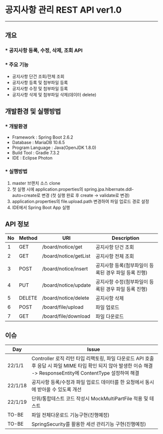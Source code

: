 # 공지사항 관리 REST API ver1.0
---

## 개요
### * 공지사항 등록, 수정, 삭제, 조회 API
### * 주요 기능
* 공지사항 단건 조회/전체 조회
* 공지사항 등록 및 첨부파일 등록
* 공지사항 수정 및 첨부파일 등록
* 공지사항 삭제 및 첨부파일 삭제(데이터 delete)

## 개발환경 및 실행방법
### * 개발환경
* Framework : Spring Boot 2.6.2
* Database : MariaDB 10.6.5
* Program Language : Java(OpenJDK 1.8.0)
* Build Tool : Gradle 7.3.2
* IDE : Eclipse Photon

### * 실행방법
1. master 브랜치 소스 clone
2. 첫 실행 시에 application.properties의 spring.jpa.hibernate.ddl-auto=create로 변경
(첫 실행 완료 후 create -> validate로 변경)
3. application.properties의 file.upload.path 변경하여 파일 업로드 경로 설정
3. IDE에서 Spring Boot App 실행

## API 정보
No|Method|URI|Description
---|---|---|---|
1|GET|/board/notice/get|공지사항 단건 조회
2|GET|/board/notice/getList|공지사항 전체 조회
3|POST|/board/notice/insert|공지사항 등록(첨부파일이 등록된 경우 파일 등록 진행)
4|PUT|/board/notice/update|공지사항 수정(첨부파일이 등록된 경우 파일 등록 진행)
5|DELETE|/board/notice/delete|공지사항 삭제
6|POST|/board/file/upload|파일 업로드
7|GET|/board/file/download|파일 다운로드


## 이슈
Day|Issue
---|---|
22/1/1|Controller 로직 리턴 타입 리팩토링, 파일 다운로드 API 호출 후 응답 시 파일 MIME 타입 확인 되지 않아 발생한 이슈 해결 -> ResponseEntity에 ContentType 설정하여 해결
22/1/18|공지사항 등록/수정과 파일 업로드 데이터를 한 요청에서 동시에 받아올 수 있도록 개선
22/1/19|단위/통합테스트 코드 작성시 MockMultiPartFile 적용 및 테스트
TO-BE|파일 전체다운로드 기능구현(진행예정)
TO-BE|SpringSecurity를 활용한 세션 관리기능 구현(진행예정)
